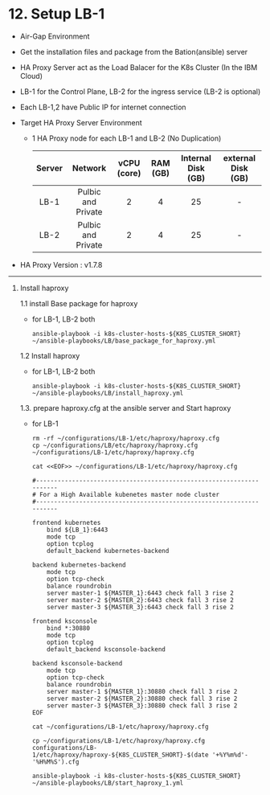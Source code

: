 # **12. Setup LB-1**

- Air-Gap Environment
- Get the installation files and package from the Bation(ansible) server
- HA Proxy Server act as the Load Balacer for the K8s Cluster (In the IBM Cloud)
- LB-1 for the Control Plane, LB-2 for the ingress service (LB-2 is optional)
- Each LB-1,2 have Public IP for internet connection
- Target HA Proxy Server Environment 
  - 1 HA Proxy node for each LB-1 and LB-2 (No Duplication)

    | Server | Network | vCPU (core) | RAM (GB) | Internal Disk (GB) | external Disk (GB) |
    | :---: | :---: | :---: | :---: | :---: | :---: |
    | LB-1 | Pulbic and Private | 2 | 4 | 25 | - |
    | LB-2 | Pulbic and Private | 2 | 4 | 25 | - |     

- HA Proxy Version : v1.7.8  

---

1. Install haproxy
  
    1.1 install Base package for haproxy

    - for LB-1, LB-2 both

          ansible-playbook -i k8s-cluster-hosts-${K8S_CLUSTER_SHORT} ~/ansible-playbooks/LB/base_package_for_haproxy.yml

    1.2 Install haproxy

    - for LB-1, LB-2 both

          ansible-playbook -i k8s-cluster-hosts-${K8S_CLUSTER_SHORT} ~/ansible-playbooks/LB/install_haproxy.yml

    1.3. prepare haproxy.cfg at the ansible server and Start haproxy

    - for LB-1

          rm -rf ~/configurations/LB-1/etc/haproxy/haproxy.cfg
          cp ~/configurations/LB/etc/haproxy/haproxy.cfg ~/configurations/LB-1/etc/haproxy/haproxy.cfg

          cat <<EOF>> ~/configurations/LB-1/etc/haproxy/haproxy.cfg

          #---------------------------------------------------------------------
          # For a High Available kubenetes master node cluster 
          #---------------------------------------------------------------------

          frontend kubernetes
              bind ${LB_1}:6443
              mode tcp
              option tcplog
              default_backend kubernetes-backend

          backend kubernetes-backend
              mode tcp
              option tcp-check
              balance roundrobin
              server master-1 ${MASTER_1}:6443 check fall 3 rise 2
              server master-2 ${MASTER_2}:6443 check fall 3 rise 2
              server master-3 ${MASTER_3}:6443 check fall 3 rise 2

          frontend ksconsole
              bind *:30880
              mode tcp
              option tcplog
              default_backend ksconsole-backend

          backend ksconsole-backend
              mode tcp
              option tcp-check
              balance roundrobin
              server master-1 ${MASTER_1}:30880 check fall 3 rise 2
              server master-2 ${MASTER_2}:30880 check fall 3 rise 2
              server master-3 ${MASTER_3}:30880 check fall 3 rise 2              
          EOF

          cat ~/configurations/LB-1/etc/haproxy/haproxy.cfg
          
          cp ~/configurations/LB-1/etc/haproxy/haproxy.cfg configurations/LB-1/etc/haproxy/haproxy-${K8S_CLUSTER_SHORT}-$(date '+%Y%m%d'-'%H%M%S').cfg

          ansible-playbook -i k8s-cluster-hosts-${K8S_CLUSTER_SHORT} ~/ansible-playbooks/LB/start_haproxy_1.yml
